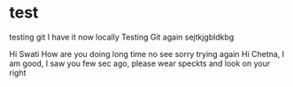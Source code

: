 # test
testing git
I have it now locally
Testing Git again
sejtkjgbldkbg

Hi Swati How are you doing
long time no see
sorry trying again 
Hi Chetna, I am good, I saw you few sec ago, please wear speckts and look on your right
